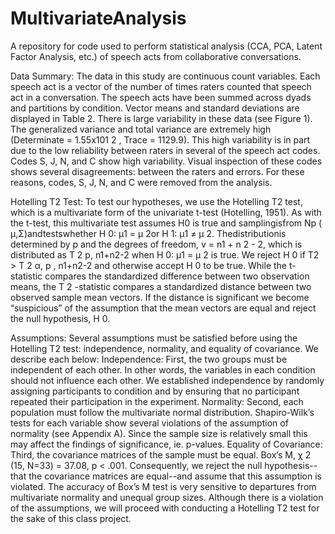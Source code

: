 # MultivariateAnalysis
A repository for code used to perform statistical analysis (CCA, PCA, Latent Factor Analysis, etc.) of speech acts from collaborative conversations. 

Data Summary:
The data in this study are continuous count variables. Each speech act is a vector of the number of times raters counted that speech act in a conversation. The speech acts have been summed across dyads and partitions by condition. Vector means and standard deviations are displayed in Table 2.
There is large variability in these data (see Figure 1). The generalized variance and total variance are extremely high (Determinate = 1.55x101  2 , Trace = 1129.9). This high variability is in part due to the low reliability between raters in several of the speech act codes. Codes S, J, N, and C show high variability. Visual inspection of these codes shows several disagreements: between the raters and errors. For these reasons, codes, S, J, N, and C were removed from the analysis.

Hotelling T2 Test:
To test our hypotheses, we use the Hotelling T2 test, which is a multivariate form of the univariate t-test (Hotelling, 1951). As with the t-test, this multivariate test assumes  H0  is true and samplingisfrom Np ( μ,Σ)andtestswhether H 0:  μ1 = μ 2or H 1:  μ1 ≠ μ 2. Thedistributionis determined by  p and the degrees of freedom,  v =  n1  + n 2 - 2, which is distributed as  T 2 p, n1+n2-2 when  H 0:   μ1  =  μ 2 is true. We reject  H 0 if  T2  >  T 2 α,  p ,  n1+n2-2 and otherwise accept  H 0 to be true. While the t-statistic compares the standardized difference between two observation means, the T 2 -statistic compares a standardized  distance between two observed sample mean  vectors.  If the distance is significant we become “suspicious” of the assumption that the mean vectors are equal and reject the null hypothesis,  H 0. 

Assumptions:
Several assumptions must be satisfied before using the Hotelling T2   test: independence, normality, and equality of covariance. We describe each below:
Independence:
First, the two groups must be independent of each other. In other words, the variables in each condition should not influence each other. We established independence by randomly assigning participants to condition and by ensuring that no participant repeated their participation in the experiment.
Normality:
Second, each population must follow the multivariate normal distribution. Shapiro-Wilk’s tests for each variable show several violations of the assumption of normality (see Appendix A). Since the sample size is relatively small this may affect the findings of significance, ie. p-values.
Equality of Covariance:
Third, the covariance matrices of the sample must be equal. Box’s M, χ 2   (15, N=33) = 37.08, p < .001. Consequently, we reject the null hypothesis--that the covariance matrices are equal--and assume that this assumption is violated. The accuracy of Box’s M test is very sensitive to departures from multivariate normality and unequal group sizes. Although there is a violation of the assumptions, we will proceed with conducting a Hotelling T2   test for the sake of this class project.
